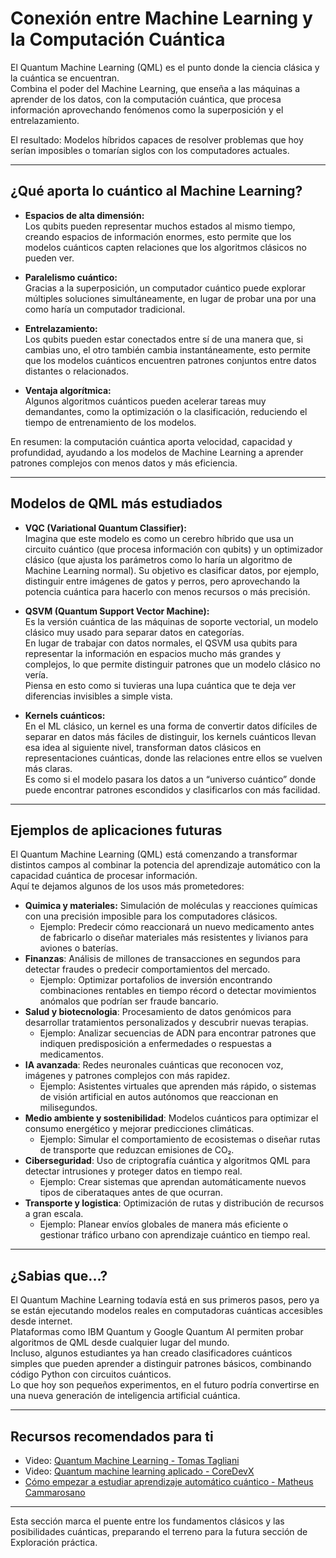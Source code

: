 # **Conexión entre Machine Learning y la Computación Cuántica** 

El Quantum Machine Learning (QML) es el punto donde la ciencia clásica y la cuántica se encuentran.  
Combina el poder del Machine Learning, que enseña a las máquinas a aprender de los datos, con la computación cuántica, que procesa información aprovechando fenómenos como la superposición y el entrelazamiento.

El resultado: Modelos híbridos capaces de resolver problemas que hoy serían imposibles o tomarían siglos con los computadores actuales.

---

## **¿Qué aporta lo cuántico al Machine Learning?**

- **Espacios de alta dimensión:**  
Los qubits pueden representar muchos estados al mismo tiempo, creando espacios de información enormes, esto permite que los modelos cuánticos capten relaciones que los algoritmos clásicos no pueden ver.

- **Paralelismo cuántico:**  
Gracias a la superposición, un computador cuántico puede explorar múltiples soluciones simultáneamente, en lugar de probar una por una como haría un computador tradicional.

- **Entrelazamiento:**  
Los qubits pueden estar conectados entre sí de una manera que, si cambias uno, el otro también cambia instantáneamente, esto permite que los modelos cuánticos encuentren patrones conjuntos entre datos distantes o relacionados.

- **Ventaja algorítmica:**  
Algunos algoritmos cuánticos pueden acelerar tareas muy demandantes, como la optimización o la clasificación, reduciendo el tiempo de entrenamiento de los modelos.

En resumen: la computación cuántica aporta velocidad, capacidad y profundidad, ayudando a los modelos de Machine Learning a aprender patrones complejos con menos datos y más eficiencia.


---

## **Modelos de QML más estudiados**

- **VQC (Variational Quantum Classifier):**  
  Imagina que este modelo es como un cerebro híbrido que usa un circuito cuántico (que procesa información con qubits) y un optimizador clásico (que ajusta los parámetros como lo haría un algoritmo de Machine Learning normal).  Su objetivo es clasificar datos, por ejemplo, distinguir entre imágenes de gatos y perros, pero aprovechando la potencia cuántica para hacerlo con menos recursos o más precisión.

- **QSVM (Quantum Support Vector Machine):**  
  Es la versión cuántica de las máquinas de soporte vectorial, un modelo clásico muy usado para separar datos en categorías.  
  En lugar de trabajar con datos normales, el QSVM usa qubits para representar la información en espacios mucho más grandes y complejos, lo que permite distinguir patrones que un modelo clásico no vería.  
  Piensa en esto como si tuvieras una lupa cuántica que te deja ver diferencias invisibles a simple vista.

- **Kernels cuánticos:**  
  En el ML clásico, un kernel es una forma de convertir datos difíciles de separar en datos más fáciles de distinguir, los kernels cuánticos llevan esa idea al siguiente nivel, transforman datos clásicos en representaciones cuánticas, donde las relaciones entre ellos se vuelven más claras.  
  Es como si el modelo pasara los datos a un “universo cuántico” donde puede encontrar patrones escondidos y clasificarlos con más facilidad.

---
## **Ejemplos de aplicaciones futuras**
El Quantum Machine Learning (QML) está comenzando a transformar distintos campos al combinar la potencia del aprendizaje automático con la capacidad cuántica de procesar información.  
Aquí te dejamos algunos de los usos más prometedores: 

- **Quimica y materiales:** Simulación de moléculas y reacciones químicas con una precisión imposible para los computadores clásicos.
    - Ejemplo: Predecir cómo reaccionará un nuevo medicamento antes de fabricarlo o diseñar materiales más resistentes y livianos para aviones o baterías.
- **Finanzas**: Análisis de millones de transacciones en segundos para detectar fraudes o predecir comportamientos del mercado.
    - Ejemplo: Optimizar portafolios de inversión encontrando combinaciones rentables en tiempo récord o detectar movimientos anómalos que podrían ser fraude bancario.
- **Salud y biotecnologia**: Procesamiento de datos genómicos para desarrollar tratamientos personalizados y descubrir nuevas terapias.
    - Ejemplo: Analizar secuencias de ADN para encontrar patrones que indiquen predisposición a enfermedades o respuestas a medicamentos.
- **IA avanzada**: Redes neuronales cuánticas que reconocen voz, imágenes y patrones complejos con más rapidez.
    - Ejemplo: Asistentes virtuales que aprenden más rápido, o sistemas de visión artificial en autos autónomos que reaccionan en milisegundos.
- **Medio ambiente y sostenibilidad**: Modelos cuánticos para optimizar el consumo energético y mejorar predicciones climáticas.
    - Ejemplo: Simular el comportamiento de ecosistemas o diseñar rutas de transporte que reduzcan emisiones de CO₂.
- **Ciberseguridad**: Uso de criptografía cuántica y algoritmos QML para detectar intrusiones y proteger datos en tiempo real.
    - Ejemplo: Crear sistemas que aprendan automáticamente nuevos tipos de ciberataques antes de que ocurran.
- **Transporte y logistica**: Optimización de rutas y distribución de recursos a gran escala.
    - Ejemplo: Planear envíos globales de manera más eficiente o gestionar tráfico urbano con aprendizaje cuántico en tiempo real.

---

## **¿Sabias que...?**
El Quantum Machine Learning todavía está en sus primeros pasos, pero ya se están ejecutando modelos reales en computadoras cuánticas accesibles desde internet.  
Plataformas como IBM Quantum y Google Quantum AI permiten probar algoritmos de QML desde cualquier lugar del mundo.  
Incluso, algunos estudiantes ya han creado clasificadores cuánticos simples que pueden aprender a distinguir patrones básicos, combinando código Python con circuitos cuánticos.  
Lo que hoy son pequeños experimentos, en el futuro podría convertirse en una nueva generación de inteligencia artificial cuántica.

---

## **Recursos recomendados para ti**
- Video: [Quantum Machine Learning - Tomas Tagliani](https://youtu.be/F_E39gBPRF4?si=90icl8af6b6PgX15)
- Video: [Quantum machine learning aplicado - CoreDevX](https://www.youtube.com/watch?v=MDfilHEYyMY)
- [Cómo empezar a estudiar aprendizaje automático cuántico - Matheus Cammarosano](https://matheuscammarosanohidalgo.medium.com/how-to-start-studying-quantum-machine-learning-32be03961e6c)

---
Esta sección marca el puente entre los fundamentos clásicos y las posibilidades cuánticas, preparando el terreno para la futura sección de Exploración práctica.
